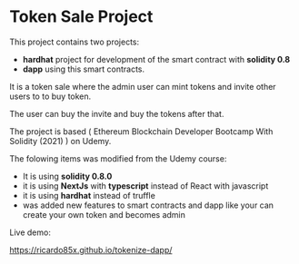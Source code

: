 # Token Sale Project

This project contains two projects:
 - **hardhat** project for development of the smart contract with **solidity 0.8**
 - **dapp** using this smart contracts.

It is a token sale where the admin user can mint tokens and invite other users to to buy token. 

The user can buy the invite and buy the tokens after that.

The project is based ( Ethereum Blockchain Developer Bootcamp With Solidity (2021) ) on Udemy.

The folowing items was modified from the Udemy course:
 - It is using **solidity 0.8.0**
 - it is using **NextJs** with **typescript** instead of React with javascript
 - it is using **hardhat** instead of truffle
 - was added new features to smart contracts and dapp like your can create your own token and becomes admin

Live demo:

https://ricardo85x.github.io/tokenize-dapp/


